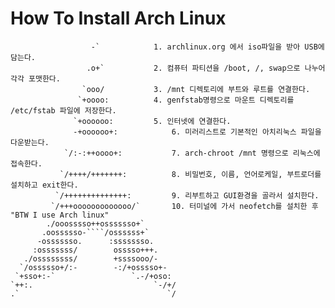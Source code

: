 How To Install Arch Linux
=========================

                      -` 			1. archlinux.org 에서 iso파일을 받아 USB에 담는다. 
                     .o+` 			2. 컴퓨터 파티션을 /boot, /, swap으로 나누어 각각 포맷한다. 
                    `ooo/  			3. /mnt 디렉토리에 부트와 루트를 연결한다.
                   `+oooo:			4. genfstab명령으로 마운트 디렉토리를 /etc/fstab 파일에 저장한다. 
                  `+oooooo:			5. 인터넷에 연결한다. 
                  -+oooooo+:			6. 미러리스트로 기본적인 아치리눅스 파일을 다운받는다. 
                `/:-:++oooo+:			7. arch-chroot /mnt 명령으로 리눅스에 접속한다. 
               `/++++/+++++++:  		8. 비밀번호, 이름, 언어로케일, 부트로더를 설치하고 exit한다.  
              `/++++++++++++++:  		9. 리부트하고 GUI환경을 골라서 설치한다. 
             `/+++ooooooooooooo/` 		10. 터미널에 가서 neofetch를 설치한 후 "BTW I use Arch linux"  
            ./ooosssso++osssssso+`  
           .oossssso-````/ossssss+`  
          -osssssso.      :ssssssso.  
         :osssssss/        osssso+++.  
       ./ossssssss/        +ssssooo/-   
      `/ossssso+/:-        -:/+osssso+-  
     `+sso+:-`                 `.-/+oso:  
    `++:.                           `-/+/  
    .`                                 `/












